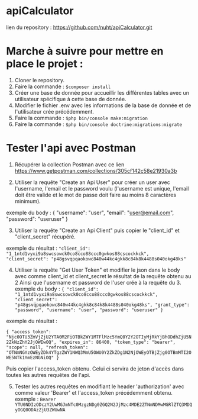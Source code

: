 # apiCalculator

lien du repository : https://github.com/nuht/apiCalculator.git

# Marche à suivre pour mettre en place le projet :

1. Cloner le repository.
2. Faire la commande : `$composer install`
3. Créer une base de donnée pour accueillir les différentes tables avec un utilisateur spécifique à cette base de donnée.
4. Modifier le fichier .env avec les informations de la base de donnée et de l'utilisateur crée précédemment.
5. Faire la commande : `$php bin/console make:migration`
6. Faire la commande : `$php bin/console doctrine:migrations:migrate`

# Tester l'api avec Postman

1. Récupérer la collection Postman avec ce lien https://www.getpostman.com/collections/305cf142c58e21930a3b

2. Utiliser la requête "Create an Api User" pour créer un user avec l'username, l'email et le password voulu (l'username est unique, l'email doit être valide et le mot de passe doit faire au moins 8 caractères minimum).

exemple du body :
{
	"username": "user",
	"email": "user@email.com",
	"password": "useruser"
}

3. Utiliser la requête "Create an Api Client" puis copier le "client_id" et "client_secret" récupéré.

exemple du résultat :   `"client_id": "1_1ntd1vyxi9a8swcsowck0co8cco88ccc0gwkos88cscockkck",
            "client_secret": "p48gsvqpqaokowc840w44kc4gkk8c84k8k4488s040okg48ks"`

4. Utiliser la requête "Get User Token" et modifier le json dans le body avec comme client_id et client_secret le résultat de la requête obtenu au 2
Ainsi que l'username et password de l'user crée à la requête du 3. 
exemple du body :
`{
    "client_id": "1_1ntd1vyxi9a8swcsowck0co8cco88ccc0gwkos88cscockkck",
    "client_secret": "p48gsvqpqaokowc840w44kc4gkk8c84k8k4488s040okg48ks",
    "grant_type": "password",
    "username": "user",
    "password": "useruser"
}`

exemple du résultat :

`{
    "access_token": "Njc0OTU3ZmVjZjU2YTA0M2FiOTBkZWY1MTFlMzc5YmQ0Y2Y2OTIyMjRkYjBhODdhZjU5N2ZkNzZhY2JjOWIwOQ",
    "expires_in": 86400,
    "token_type": "bearer",
    "scope": null,
    "refresh_token": "OTNmNGYzOWEyZDk4YTgzZWY1NWQ3MmU5OWU0Y2ZkZDg1N2NjOWEyOTBjZjg0OTBmMTI2OWE5NTk1YmEzNGNiOQ"
}`

Puis copier l'access_token obtenu. Celui ci servira de jeton d'accès dans toutes les autres requêtes de l'api.

5. Tester les autres requêtes en modifiant le header 'authorization' avec comme valeur 'Bearer' et l'access_token précédemment obtenu.
exemple : `Bearer YTU0NDIzODczY2UwMGJmNTc0MzgzNDg0ZGQ2N2JjMzc4MDE2ZTNmNDMwMGRlZTQ3MDQyOGQ0ODAzZjU3ZWUwNA`
